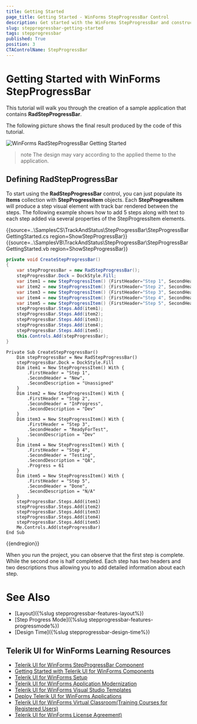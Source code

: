 ```yaml
---
title: Getting Started
page_title: Getting Started - WinForms StepProgressBar Control
description: Get started with the WinForms StepProgressBar and construct your step layout navigation.   
slug: stepprogressbar-getting-started
tags: stepprogressbar
published: True
position: 3 
CTAControlName: StepProgressBar
---
```


# Getting Started with WinForms StepProgressBar

This tutorial will walk you through the creation of a sample application that contains __RadStepProgressBar__.

The following picture shows the final result produced by the code of this tutorial.

![WinForms RadStepProgressBar Getting Started](images/stepprogressbar-getting-started001.png)

>note The design may vary according to the applied theme to the application. 

## Defining RadStepProgressBar

To start using the __RadStepProgressBar__ control, you can just populate its __Items__ collection with __StepProgressItem__ objects. Each __StepProgressItem__ will produce a step visual element with track bar rendered between the steps. The following example shows how to add 5 steps along with text to each step added via several properties of the StepProgressItem elements.

{{source=..\SamplesCS\TrackAndStatus\StepProgressBar\StepProgressBarGettingStarted.cs region=ShowStepProgressBar}} 
{{source=..\SamplesVB\TrackAndStatus\StepProgressBar\StepProgressBarGettingStarted.vb region=ShowStepProgressBar}} 

````C#
private void CreateStepProgressBar()
{
    var stepProgressBar = new RadStepProgressBar();
    stepProgressBar.Dock = DockStyle.Fill;
    var item1 = new StepProgressItem() {FirstHeader="Step 1", SecondHeader = "New", SecondDescription = "Unassigned" };
    var item2 = new StepProgressItem() {FirstHeader="Step 2", SecondHeader = "InProgress", SecondDescription = "Dev" };
    var item3 = new StepProgressItem() {FirstHeader="Step 3", SecondHeader = "ReadyForTest", SecondDescription = "Dev" };
    var item4 = new StepProgressItem() {FirstHeader="Step 4", SecondHeader = "Testing", SecondDescription = "QA", Progress = 61, };
    var item5 = new StepProgressItem() {FirstHeader="Step 5", SecondHeader = "Done", SecondDescription = "N/A" };
    stepProgressBar.Steps.Add(item1);
    stepProgressBar.Steps.Add(item2);
    stepProgressBar.Steps.Add(item3);
    stepProgressBar.Steps.Add(item4);
    stepProgressBar.Steps.Add(item5);
    this.Controls.Add(stepProgressBar);
}

````
````VB.NET
Private Sub CreateStepProgressBar()
	Dim stepProgressBar = New RadStepProgressBar()
	stepProgressBar.Dock = DockStyle.Fill
	Dim item1 = New StepProgressItem() With {
		.FirstHeader = "Step 1",
		.SecondHeader = "New",
		.SecondDescription = "Unassigned"
	}
	Dim item2 = New StepProgressItem() With {
		.FirstHeader = "Step 2",
		.SecondHeader = "InProgress",
		.SecondDescription = "Dev"
	}
	Dim item3 = New StepProgressItem() With {
		.FirstHeader = "Step 3",
		.SecondHeader = "ReadyForTest",
		.SecondDescription = "Dev"
	}
	Dim item4 = New StepProgressItem() With {
		.FirstHeader = "Step 4",
		.SecondHeader = "Testing",
		.SecondDescription = "QA",
		.Progress = 61
	}
	Dim item5 = New StepProgressItem() With {
		.FirstHeader = "Step 5",
		.SecondHeader = "Done",
		.SecondDescription = "N/A"
	}
	stepProgressBar.Steps.Add(item1)
	stepProgressBar.Steps.Add(item2)
	stepProgressBar.Steps.Add(item3)
	stepProgressBar.Steps.Add(item4)
	stepProgressBar.Steps.Add(item5)
	Me.Controls.Add(stepProgressBar)
End Sub

````

{{endregion}} 

When you run the project, you can observe that the first step is complete. While the second one is half completed. Each step has two headers and two descriptions thus allowing you to add detailed information about each step.

# See Also

* [Layout]({%slug stepprogressbar-features-layout%})
* [Step Progress Mode]({%slug stepprogressbar-features-progressmode%})
* [Design Time]({%slug stepprogressbar-design-time%}) 
 
        

## Telerik UI for WinForms Learning Resources
* [Telerik UI for WinForms StepProgressBar Component](https://www.telerik.com/products/winforms/stepprogressbar.aspx)
* [Getting Started with Telerik UI for WinForms Components](https://docs.telerik.com/devtools/winforms/getting-started/first-steps)
* [Telerik UI for WinForms Setup](https://docs.telerik.com/devtools/winforms/installation-and-upgrades/installing-on-your-computer)
* [Telerik UI for WinForms Application Modernization](https://docs.telerik.com/devtools/winforms/winforms-converter/overview)
* [Telerik UI for WinForms Visual Studio Templates](https://docs.telerik.com/devtools/winforms/visual-studio-integration/visual-studio-templates)
* [Deploy Telerik UI for WinForms Applications](https://docs.telerik.com/devtools/winforms/deployment-and-distribution/application-deployment)
* [Telerik UI for WinForms Virtual Classroom(Training Courses for Registered Users)](https://learn.telerik.com/learn/course/external/view/elearning/17/telerik-ui-for-winforms)
* [Telerik UI for WinForms License Agreement)](https://www.telerik.com/purchase/license-agreement/winforms-dlw-s)

